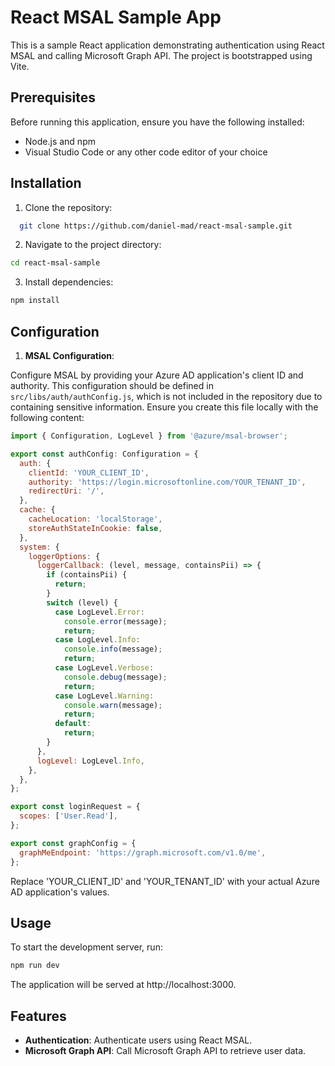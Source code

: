 # React MSAL Sample App

This is a sample React application demonstrating authentication using React MSAL and calling Microsoft Graph API. The project is bootstrapped using Vite.

## Prerequisites

Before running this application, ensure you have the following installed:

- Node.js and npm
- Visual Studio Code or any other code editor of your choice

## Installation

1. Clone the repository:

```bash
  git clone https://github.com/daniel-mad/react-msal-sample.git
```

2. Navigate to the project directory:

```bash
cd react-msal-sample
```

3. Install dependencies:

```bash
npm install
```

## Configuration

1. **MSAL Configuration**:

Configure MSAL by providing your Azure AD application's client ID and authority. This configuration should be defined in `src/libs/auth/authConfig.js`, which is not included in the repository due to containing sensitive information. Ensure you create this file locally with the following content:

```javascript
import { Configuration, LogLevel } from '@azure/msal-browser';

export const authConfig: Configuration = {
  auth: {
    clientId: 'YOUR_CLIENT_ID',
    authority: 'https://login.microsoftonline.com/YOUR_TENANT_ID',
    redirectUri: '/',
  },
  cache: {
    cacheLocation: 'localStorage',
    storeAuthStateInCookie: false,
  },
  system: {
    loggerOptions: {
      loggerCallback: (level, message, containsPii) => {
        if (containsPii) {
          return;
        }
        switch (level) {
          case LogLevel.Error:
            console.error(message);
            return;
          case LogLevel.Info:
            console.info(message);
            return;
          case LogLevel.Verbose:
            console.debug(message);
            return;
          case LogLevel.Warning:
            console.warn(message);
            return;
          default:
            return;
        }
      },
      logLevel: LogLevel.Info,
    },
  },
};

export const loginRequest = {
  scopes: ['User.Read'],
};

export const graphConfig = {
  graphMeEndpoint: 'https://graph.microsoft.com/v1.0/me',
};
```

Replace 'YOUR_CLIENT_ID' and 'YOUR_TENANT_ID' with your actual Azure AD application's values.

## Usage

To start the development server, run:

```bash
npm run dev
```

The application will be served at http://localhost:3000.

## Features

- **Authentication**: Authenticate users using React MSAL.
- **Microsoft Graph API**: Call Microsoft Graph API to retrieve user data.
